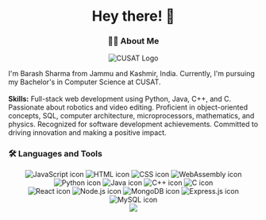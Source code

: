 

<h1 align="center">Hey there! 👋</h1>

<h3 align="center">👩‍💻 About Me</h3>

<p align="center">
<img src="https://cusat.ac.in/images/logo_m1.png" alt="CUSAT Logo" style="max-width: 100%; height: auto;" />
<br>








  I'm Barash Sharma from Jammu and Kashmir, India. Currently, I'm pursuing my Bachelor's in Computer Science at CUSAT.<br><br>
  <strong>Skills:</strong> Full-stack web development using Python, Java, C++, and C. Passionate about robotics and video editing. Proficient in object-oriented concepts, SQL, computer architecture, microprocessors, mathematics, and physics. Recognized for software development achievements. Committed to driving innovation and making a positive impact.
</p>

<h3 align="left">🛠 Languages and Tools</h3>

<div align="center">
  <!-- First row -->
  <div class="icon-row">
    <img src="https://skillicons.dev/icons?i=js" alt="JavaScript icon" />
    <img src="https://skillicons.dev/icons?i=html" alt="HTML icon" />
    <img src="https://skillicons.dev/icons?i=css" alt="CSS icon" />
    <img src="https://skillicons.dev/icons?i=wasm" alt="WebAssembly icon" />
  </div>

  <!-- Second row -->
  <div class="icon-row">
    <img src="https://skillicons.dev/icons?i=python" alt="Python icon" />
    <img src="https://skillicons.dev/icons?i=java" alt="Java icon" />
    <img src="https://skillicons.dev/icons?i=cpp" alt="C++ icon" />
    <img src="https://skillicons.dev/icons?i=c" alt="C icon" />
  </div>

  <!-- Third row -->
  <div class="icon-row">
    <img src="https://skillicons.dev/icons?i=react" alt="React icon" />
    <img src="https://skillicons.dev/icons?i=nodejs" alt="Node.js icon" />
    <img src="https://skillicons.dev/icons?i=mongodb" alt="MongoDB icon" />
    <img src="https://skillicons.dev/icons?i=express" alt="Express.js icon" />
  </div>

  <!-- Fourth row -->
  <div class="icon-row">
    <img src="https://skillicons.dev/icons?i=mysql" alt="MySQL icon" />
    <!-- Add more icons here -->
  </div>
</div>


<div align="center">
  <img src="https://visitor-badge.laobi.icu/badge?page_id=barash1311.barash1311&" />
</div>
